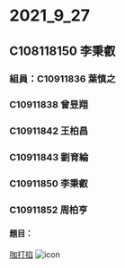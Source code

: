 # 2021_9_27

## C108118150 李秉叡

### 組員：C10911836 葉慎之
### C10911838 曾昱翔
### C10911842 王柏昌
### C10911843 劉育綸
### C10911850 李秉叡
### C10911852 周柏亨

#### 題目：
[咖打掐](https://youtu.be/R3xv4DsSBhU)
![icon](https://cdn.discordapp.com/attachments/870473246896689172/890809051670278174/945883ae0015506a.jpg "蛤")
